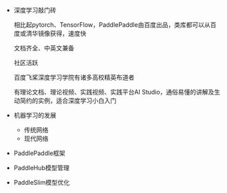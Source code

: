 


- 深度学习敲门砖

    相比起pytorch、TensorFlow，PaddlePaddle由百度出品，类库都可以从百度或清华镜像获得，速度快

    文档齐全、中英文兼备

    社区活跃

    百度飞桨深度学习学院有诸多高校精英布道者

    有理论文档、理论视频、实践视频、实践平台AI Studio，通俗易懂的讲解及生动简约的实例，适合深度学习小白入门


- 机器学习的发展

    - 传统网络
    - 现代网络


- PaddlePaddle框架

    

- PaddleHub模型管理

- PaddleSlim模型优化


